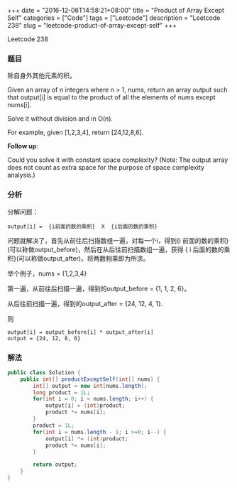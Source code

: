 +++
date = "2016-12-06T14:58:21+08:00"
title = "Product of Array Except Self"
categories = ["Code"]
tags = ["Leetcode"]
description = "Leetcode 238"
slug = "leetcode-product-of-array-except-self"
+++


Leetcode 238

### 题目

除自身外其他元素的积。

Given an array of n integers where n > 1, nums, return an array output such that output[i] is equal to the product of all the elements of nums except nums[i].

Solve it without division and in O(n).

For example, given [1,2,3,4], return [24,12,8,6].

__Follow up__:

Could you solve it with constant space complexity? (Note: The output array does not count as extra space for the purpose of space complexity analysis.)

### 分析

分解问题：

```
output[i] =  {i前面的数的乘积}  X  {i后面的数的乘积}
```

问题就解决了，首先从前往后扫描数组一遍，对每一个i，得到{i 前面的数的乘积}(可以称做output_before)，然后在从后往前扫描数组一遍，获得 { i 后面的数的乘积}(可以称做output_after)。将两数相乘即为所求。

举个例子，nums = {1,2,3,4}

第一遍，从前往后扫描一遍，得到的output_before = {1, 1, 2, 6}。

从后往前扫描一遍，得到的output_after = {24, 12, 4, 1}.

则

```
output[i] = output_before[i] * output_after[i]
output = {24, 12, 8, 6}
```

### 解法

```java
public class Solution {
    public int[] productExceptSelf(int[] nums) {
        int[] output = new int[nums.length];
        long product = 1L;
        for(int i = 0; i < nums.length; i++) {
            output[i] = (int)product;
            product *= nums[i];
        }
        product = 1L;
        for(int i = nums.length - 1; i >=0; i--) {
            output[i] *= (int)product;
            product *= nums[i];
        }

        return output;
    }
}
```